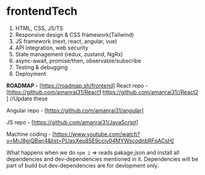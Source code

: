 # frontendTech

1. HTML, CSS, JS/TS
2. Responsive design & CSS framework(Tailwind)
3. JS framework (next, react, angular, vue)
4. API integration, web security
5. State management (redux, zustand, NgRx)
6. async-await, promise/then, observable/subscribe
7. Testing & debugging
8. Deployment



**ROADMAP -** [https://roadmap.sh/frontend]
React repo - [https://github.com/amanrai31/React1 https://github.com/amanrai31//React2 ] //Update these

Angular repo - [https://github.com/amanrai31/angular]

JS repo - [https://github.com/amanrai31/JavaScript]

Machine coding - [https://www.youtube.com/watch?v=MrJ8gjQBwr4&list=PLlasXeu85E9cciv04MYWscodnbRFqACsH]



What happens when we do `npm i` => reads pakage.json and install all dependencies and dev-dependencies mentioned in it. Dependencies will be part of build but dev-dependencies are for devlopment only.

